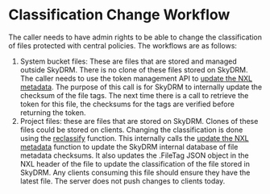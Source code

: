 # Classification Change Workflow
  
The caller needs to have admin rights to be able to change the classification of files protected with central policies. The workflows are as follows:  
  
1. System bucket files: These are files that are stored and managed outside SkyDRM. There is no clone of these files stored on SkyDRM. The caller needs to use the token management API to [update the NXL metadata](https://bitbucket.org/nxtlbs-devops/rightsmanagement-wiki/wiki/RMS/RESTful%20API/Token%20REST%20API#markdown-header-update-nxl-metadata-for-central-policy-files-only).  The purpose of this call is for SkyDRM to internally update the checksum of the file tags.  The next time there is a call to retrieve the token for this file, the checksums for the tags are verified before returning the token. 
2. Project files: these are files that are stored on SkyDRM. Clones of these files could be stored on clients. Changing the classification is done using the [reclassify](https://bitbucket.org/nxtlbs-devops/rightsmanagement-wiki/wiki/RMS/RESTful%20API/Projects%20REST%20API#markdown-header-reclassify-file) function. This internally calls the [update the NXL metadata](https://bitbucket.org/nxtlbs-devops/rightsmanagement-wiki/wiki/RMS/RESTful%20API/Token%20REST%20API#markdown-header-update-nxl-metadata-for-central-policy-files-only) function to update the SkyDRM internal database of file metadata checksums. It also updates the .FileTag JSON object in the NXL header of the file to update the classification of the file stored in SkyDRM. Any clients consuming this file should ensure they have the latest file. The server does not push changes to clients today.
